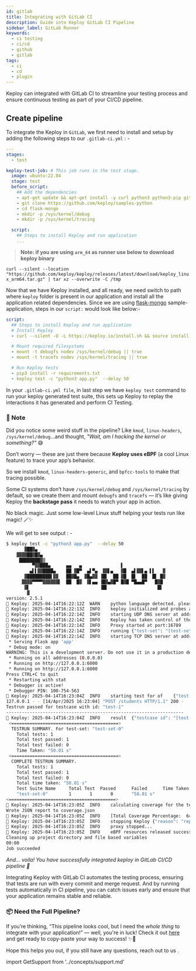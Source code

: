 ```yaml
---
id: gitlab
title: Integrating with GitLab CI
description: Guide into Keploy GitLab CI Pipeline
sidebar_label: GitLab Runner
keywords:
  - ci testing
  - ci/cd
  - github
  - gitlab
tags:
  - ci
  - cd
  - plugin
---
```


Keploy can integrated with GitLab CI to streamline your testing process and ensure continuous testing as part of your CI/CD pipeline.

## Create pipeline

To integrate the Keploy in `GitLab`, we first need to install and setup by adding the following steps to our `.gitlab-ci.yml` : -

```yaml
---
stages:
  - test

keploy-test-job: # This job runs in the test stage.
  image: ubuntu:22.04
  stage: test
  before_script:
    ## Add the dependencies
    - apt-get update && apt-get install -y curl python3 python3-pip git kmod linux-headers-generic bpfcc-tools sudo
    - git clone https://github.com/keploy/samples-python
    - cd flask-mongo
    - mkdir -p /sys/kernel/debug
    - mkdir -p /sys/kernel/tracing

  script:
    ## Steps to install Keploy and run application
    ...
```

> **Note: if you are using `arm_64` as runner use below to download keploy binary**

`curl --silent --location "https://github.com/keploy/keploy/releases/latest/download/keploy_linux_arm64.tar.gz" | tar xz --overwrite -C /tmp`

Now that we have Keploy installed, and all ready, we need switch to path where `keploy` folder is present in our application and install all the application related dependencies. Since we are using [flask-mongo](https://github.com/keploy/samples-python) sample-application, steps in our `script:` would look like below:-

```yaml
script:
  ## Steps to install Keploy and run application
  # Install Keploy
  - curl --silent -O -L https://keploy.io/install.sh && source install.sh

  # Mount required filesystems
  - mount -t debugfs nodev /sys/kernel/debug || true
  - mount -t tracefs nodev /sys/kernel/tracing || true

  # Run Keploy tests
  - pip3 install -r requirements.txt
  - keploy test -c "python3 app.py"  --delay 50
```

In your `.gitlab-ci.yml file`, in last step we have `keploy test` command to run your keploy generated test suite, this sets up Keploy to replay the interactions it has generated and perform CI Testing.

### 📝 Note

Did you notice some weird stuff in the pipeline? Like `kmod`, `linux-headers`, `/sys/kernel/debug`...and thought, _"Wait, am I hacking the kernel or something?"_ 😅

Don’t worry — these are just there because **Keploy uses eBPF** (a cool Linux feature) to trace your app’s behavior.

So we install `kmod`, `linux-headers-generic`, and `bpfcc-tools` to make that tracing possible.

Some CI systems don’t have `/sys/kernel/debug` and `/sys/kernel/tracing` by default, so we create them and mount `debugfs` and `tracefs` — it’s like giving Keploy the **backstage pass** it needs to watch your app in action.

No black magic. Just some low-level Linux stuff helping your tests run like magic! 🪄✨

We will get to see output : -

```sh
$ keploy test -c "python3 app.py"  --delay 50
       ▓██▓▄
    ▓▓▓▓██▓█▓▄
     ████████▓▒
          ▀▓▓███▄      ▄▄   ▄               ▌
         ▄▌▌▓▓████▄    ██ ▓█▀  ▄▌▀▄  ▓▓▌▄   ▓█  ▄▌▓▓▌▄ ▌▌   ▓
       ▓█████████▌▓▓   ██▓█▄  ▓█▄▓▓ ▐█▌  ██ ▓█  █▌  ██  █▌ █▓
      ▓▓▓▓▀▀▀▀▓▓▓▓▓▓▌  ██  █▓  ▓▌▄▄ ▐█▓▄▓█▀ █▓█ ▀█▄▄█▀   █▓█
       ▓▌                           ▐█▌                   █▌
        ▓
version: 2.5.1
🐰 Keploy: 2025-04-14T16:22:12Z 	WARN	python language detected. please use --language to manually set the language if needed
🐰 Keploy: 2025-04-14T16:22:13Z 	INFO	keploy initialized and probes added to the kernel.
🐰 Keploy: 2025-04-14T16:22:14Z 	INFO	starting UDP DNS server at addr :26789
🐰 Keploy: 2025-04-14T16:22:14Z 	INFO	Keploy has taken control of the DNS resolution mechanism, your application may misbehave if you have provided wrong domain name in your application code.
🐰 Keploy: 2025-04-14T16:22:14Z 	INFO	Proxy started at port:16789
🐰 Keploy: 2025-04-14T16:22:14Z 	INFO	running	{"test-set": "[test-set-0]"}
🐰 Keploy: 2025-04-14T16:22:14Z 	INFO	starting TCP DNS server at addr :26789
 * Serving Flask app 'app'
 * Debug mode: on
WARNING: This is a development server. Do not use it in a production deployment. Use a production WSGI server instead.
 * Running on all addresses (0.0.0.0)
 * Running on http://127.0.0.1:6000
 * Running on http://127.0.0.1:6000
Press CTRL+C to quit
 * Restarting with stat
 * Debugger is active!
 * Debugger PIN: 100-754-563
🐰 Keploy: 2025-04-14T16:23:04Z 	INFO	starting test for of	{"test case": "[test-1]", "test set": "[test-set-0]"}
127.0.0.1 - - [14/Apr/2025 16:23:04] "POST /students HTTP/1.1" 200 -
Testrun passed for testcase with id: "test-1"
--------------------------------------------------------------------
🐰 Keploy: 2025-04-14T16:23:04Z 	INFO	result	{"testcase id": "[test-1]", "testset id": "[test-set-0]", "passed": "[true]"}
 <=========================================>
  TESTRUN SUMMARY. For test-set: "test-set-0"
	Total tests: 1
	Total test passed: 1
	Total test failed: 0
	Time Taken: "50.01 s"
 <=========================================>
  COMPLETE TESTRUN SUMMARY.
	Total tests: 1
	Total test passed: 1
	Total test failed: 0
	Total time taken: "50.01 s"
	Test Suite Name		Total Test	Passed		Failed		Time Taken
	"test-set-0"		1		1		0		"50.01 s"
<=========================================>
🐰 Keploy: 2025-04-14T16:23:05Z 	INFO	calculating coverage for the test run and inserting it into the report
Wrote JSON report to coverage.json
🐰 Keploy: 2025-04-14T16:23:05Z 	INFO	[Total Coverage Percentage:  64%]
🐰 Keploy: 2025-04-14T16:23:05Z 	INFO	stopping Keploy	{"reason": "replay completed successfully"}
🐰 Keploy: 2025-04-14T16:23:05Z 	INFO	proxy stopped...
🐰 Keploy: 2025-04-14T16:23:05Z 	INFO	eBPF resources released successfully...
Cleaning up project directory and file based variables
00:00
Job succeeded

```

_And... voila! You have successfully integrated keploy in GitLab CI/CD pipeline 🌟_

Integrating Keploy with GitLab CI automates the testing process, ensuring that tests are run with every commit and merge request. And by running tests automatically in CI pipeline, you can catch issues early and ensure that your application remains stable and reliable.

### 📦 Need the Full Pipeline?

If you’re thinking, “This pipeline looks cool, but I need the *whole thing* to integrate with your application!” — well, you're in luck!  Check it out [here](https://github.com/keploy/samples-python) and get ready to copy-paste your way to success! ✨🚀

Hope this helps you out, if you still have any questions, reach out to us .

import GetSupport from '../concepts/support.md'

<GetSupport/>
